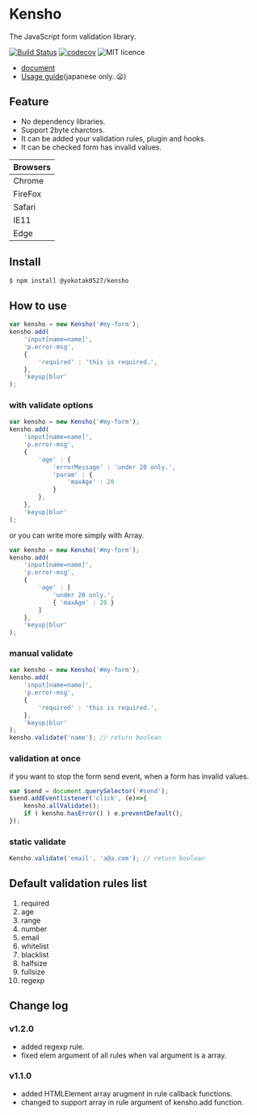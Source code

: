 # Kensho

The JavaScript form validation library.

[![Build Status](https://travis-ci.org/yokotak0527/kensho.svg?branch=master)](https://travis-ci.org/yokotak0527/kensho)
[![codecov](https://codecov.io/gh/yokotak0527/kensho/branch/master/graph/badge.svg)](https://codecov.io/gh/yokotak0527/kensho)
![MIT licence](https://img.shields.io/badge/licence-MIT-brightgreen.svg)

- [document](http://yokotakenji.me/product/kensho/doc/)
- [Usage guide](http://yokotakenji.me/product/kensho/guide/)(japanese only..:frowning:)


## Feature

- No dependency libraries.
- Support 2byte charctors.
- It can be added your validation rules, plugin and hooks.
- It can be checked form has invalid values.

| Browsers |
|----------|
| Chrome   |
| FireFox  |
| Safari   |
| IE11     |
| Edge     |

## Install

```bash
$ npm install @yokotak0527/kensho
```

## How to use

```js
var kensho = new Kensho('#my-form');
kensho.add(
    'input[name=name]',
    'p.error-msg',
    {
        'required' : 'this is required.',
    },
    'keyup|blur'
);
```

### with validate options

```js
var kensho = new Kensho('#my-form');
kensho.add(
    'input[name=name]',
    'p.error-msg',
    {
        'age' : {
            'errorMessage' : 'under 20 only.',
            'param' : {
                'maxAge' : 20
            }
        },
    },
    'keyup|blur'
);
```

or you can write more simply with Array.

```js
var kensho = new Kensho('#my-form');
kensho.add(
    'input[name=name]',
    'p.error-msg',
    {
        'age' : [
            'under 20 only.',
            { 'maxAge' : 20 }
        ]
    },
    'keyup|blur'
);
```


### manual validate

```js
var kensho = new Kensho('#my-form');
kensho.add(
    'input[name=name]',
    'p.error-msg',
    {
        'required' : 'this is required.',
    },
    'keyup|blur'
);
kensho.validate('name'); // return boolean
```

### validation at once

if you want to stop the form send event, when a form has invalid values.

```js
var $send = document.querySelector('#send');
$send.addEventlistener('click', (e)=>{
    kensho.allValidate();
    if ( kensho.hasError() ) e.preventDefault();
});
```

### static validate

```js
Kensho.validate('email', 'a@a.com'); // return boolean
```

## Default validation rules list

01. required
02. age
03. range
04. number
05. email
06. whitelist
07. blacklist
08. halfsize
09. fullsize
10. regexp

## Change log

### v1.2.0

- added regexp rule.
- fixed elem argument of all rules when val argument is a array.

### v1.1.0

- added HTMLElement array arugment in rule callback functions.
- changed to support array in rule argument of kensho.add function.
